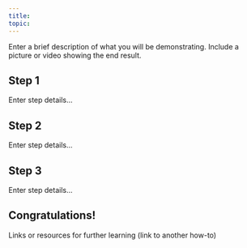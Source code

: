 ```yaml
---
title:
topic:
---
```



Enter a brief description of what you will be demonstrating. Include a picture or video showing the end result.

## Step 1

Enter step details...

## Step 2

Enter step details...

## Step 3

Enter step details...

## Congratulations!

Links or resources for further learning (link to another how-to)